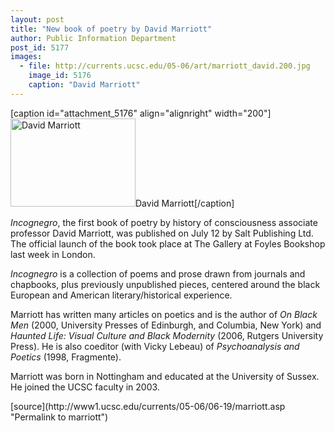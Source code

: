 ```yaml
---
layout: post
title: "New book of poetry by David Marriott"
author: Public Information Department
post_id: 5177
images:
  - file: http://currents.ucsc.edu/05-06/art/marriott_david.200.jpg
    image_id: 5176
    caption: "David Marriott"
---
```


[caption id="attachment_5176" align="alignright" width="200"]<a href="http://localhost/mysite/wp-content/uploads/2006/06/marriott_david.200.jpg"><img class="size-full wp-image-5176" src="http://localhost/mysite/wp-content/uploads/2006/06/marriott_david.200.jpg" alt="David Marriott" width="200" height="141" /></a>David Marriott[/caption]
<a name="content" id="content"></a>
<p>
  <i>Incognegro</i>, the first book of poetry by history of consciousness associate professor David Marriott, was published on July 12 by Salt Publishing Ltd. The official launch of the book took place at The Gallery at Foyles Bookshop last week in London.
</p>
<p>
  <i>Incognegro</i> is a collection of poems and prose drawn from journals and chapbooks, plus previously unpublished pieces, centered around the black European and American literary/historical experience.
</p>
<p>
  Marriott has written many articles on poetics and is the author of <i>On Black Men</i> (2000, University Presses of Edinburgh, and Columbia, New York) and <i>Haunted Life: Visual Culture and Black Modernity</i> (2006, Rutgers University Press). He is also coeditor (with Vicky Lebeau) of <i>Psychoanalysis and Poetics</i> (1998, Fragmente).
</p>
<p>
  Marriott was born in Nottingham and educated at the University of Sussex. He joined the UCSC faculty in 2003.
</p>
[source](http://www1.ucsc.edu/currents/05-06/06-19/marriott.asp "Permalink to marriott")

